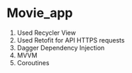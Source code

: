 # Movie_app

1. Used Recycler View
2. Used Retofit for API HTTPS requests
3. Dagger Dependency Injection
4. MVVM
5. Coroutines
